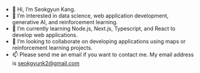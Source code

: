 - 👋 Hi, I’m Seokgyun Kang.
- 👀 I’m interested in data science, web application development, generative AI, and reinforcement learning.
- 🌱 I’m currently learning Node.js, Next.js, Typescript, and React to develop web applications.
- 💞️ I’m looking to collaborate on developing applications using maps or reinforcement learning projects.
- 📫 Please send me an email if you want to contact me. My email address is seokgyunk2@gmail.com

<!---
skang88/skang88 is a ✨ special ✨ repository because its `README.md` (this file) appears on your GitHub profile.
You can click the Preview link to take a look at your changes.
--->
